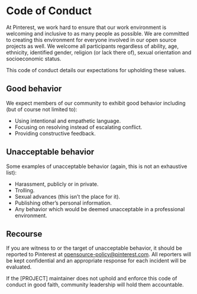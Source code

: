 # Code of Conduct

At Pinterest, we work hard to ensure that our work environment is welcoming and inclusive to as many people as possible. We are committed to creating this environment for everyone involved in our open source projects as well. We welcome all participants regardless of ability, age, ethnicity, identified gender, religion (or lack there of), sexual orientation and socioeconomic status.

This code of conduct details our expectations for upholding these values.

## Good behavior

We expect members of our community to exhibit good behavior including (but of course not limited to):

- Using intentional and empathetic language.
- Focusing on resolving instead of escalating conflict.
- Providing constructive feedback.

## Unacceptable behavior

Some examples of unacceptable behavior (again, this is not an exhaustive list):

- Harassment, publicly or in private.
- Trolling.
- Sexual advances (this isn’t the place for it).
- Publishing other’s personal information.
- Any behavior which would be deemed unacceptable in a professional environment.

## Recourse

If you are witness to or the target of unacceptable behavior, it should be reported to Pinterest at opensource-policy@pinterest.com. All reporters will be kept confidential and an appropriate response for each incident will be evaluated.

If the [PROJECT] maintainer does not uphold and enforce this code of conduct in good faith, community leadership will hold them accountable.
